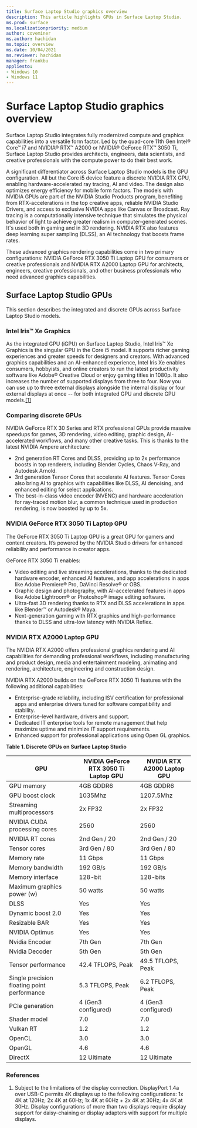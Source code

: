 ```yaml
---
title: Surface Laptop Studio graphics overview
description: This article highlights GPUs in Surface Laptop Studio. 
ms.prod: surface
ms.localizationpriority: medium
author: coveminer
ms.author: hachidan
ms.topic: overview
ms.date: 10/04/2021
ms.reviewer: hachidan
manager: frankbu
appliesto:
- Windows 10
- Windows 11
---
```


# Surface Laptop Studio graphics overview

Surface Laptop Studio integrates fully modernized compute and graphics capabilities into a versatile form factor. Led by the quad-core 11th Gen Intel® Core™ i7 and NVIDIA® RTX™ A2000 or NVIDIA® GeForce RTX™ 3050 Ti, Surface Laptop Studio provides architects, engineers, data scientists, and creative professionals with the compute power to do their best work.

A significant differentiator across Surface Laptop Studio models is the GPU configuration. All but the Core i5 device feature a discrete NVIDIA RTX GPU, enabling hardware-accelerated ray tracing, AI and video. The design also optimizes energy efficiency for mobile form factors. The models with NVIDIA GPUs are part of the NVIDIA Studio Products program, benefiting from RTX-accelerations in the top creative apps, reliable NVIDIA Studio Drivers, and access to exclusive NVIDIA apps like Canvas or Broadcast. Ray tracing is a computationally intensive technique that simulates the physical behavior of light to achieve greater realism in computer-generated scenes. It's used both in gaming and in 3D rendering. NVIDIA RTX also features deep learning super sampling (DLSS), an AI technology that boosts frame rates.

These advanced graphics rendering capabilities come in two primary configurations: NVIDIA GeForce RTX 3050 Ti Laptop GPU for consumers or creative professionals and NVIDIA RTX A2000 Laptop GPU for architects, engineers, creative professionals, and other business professionals who need advanced graphics capabilities.

## Surface Laptop Studio GPUs

This section describes the integrated and discrete GPUs across Surface Laptop Studio models.

### Intel Iris™ Xe Graphics

As the integrated GPU (iGPU) on Surface Laptop Studio, Intel Iris™ Xe Graphics is the singular GPU in the Core i5 model. It supports richer gaming experiences and greater speeds for designers and creators. With advanced graphics capabilities and an AI-enhanced experience, Intel Iris Xe enables consumers, hobbyists, and online creators to run the latest productivity software like Adobe® Creative Cloud or enjoy gaming titles in 1080p. It also increases the number of supported displays from three to four. Now you can use up to three external displays alongside the internal display or four external displays at once -- for both integrated GPU and discrete GPU models.[[1]](#references)

### Comparing discrete GPUs

NVIDIA GeForce RTX 30 Series and RTX professional GPUs provide massive speedups for games, 3D rendering, video editing, graphic design, AI-accelerated workflows, and many other creative tasks. This is thanks to the latest NVIDIA Ampere architecture:

- 2nd generation RT Cores and DLSS, providing up to 2x performance boosts in top renderers, including Blender Cycles, Chaos V-Ray, and Autodesk Arnold.
- 3rd generation Tensor Cores that accelerate AI features. Tensor Cores also bring AI to graphics with capabilities like DLSS, AI denoising, and enhanced editing for select applications.
- The best-in-class video encoder (NVENC) and hardware acceleration for ray-traced motion blur, a common technique used in production rendering, is now boosted by up to 5x.

### NVIDIA GeForce RTX 3050 Ti Laptop GPU

The GeForce RTX 3050 Ti Laptop GPU is a great GPU for gamers and content creators. It’s powered by the NVIDIA Studio drivers for enhanced reliability and performance in creator apps.

GeForce RTX 3050 Ti enables:

- Video editing and live streaming accelerations, thanks to the dedicated hardware encoder, enhanced AI features, and app accelerations in apps like Adobe Premiere® Pro, DaVinci Resolve® or OBS.
- Graphic design and photography, with AI-accelerated features in apps like Adobe Lightroom® or Photoshop® image editing software.
- Ultra-fast 3D rendering thanks to RTX and DLSS accelerations in apps like Blender™ or Autodesk® Maya.
- Next-generation gaming with RTX graphics and high-performance thanks to DLSS and ultra-low latency with NVIDIA Reflex.

### NVIDIA RTX A2000 Laptop GPU

The NVIDIA RTX A2000 offers professional graphics rendering and AI capabilities for demanding professional workflows, including manufacturing and product design, media and entertainment modeling, animating and rendering, architecture, engineering and construction design.

NVIDIA RTX A2000 builds on the GeForce RTX 3050 Ti features with the following additional capabilities:

- Enterprise-grade reliability, including ISV certification for professional apps and enterprise drivers tuned for software compatibility and stability.
- Enterprise-level hardware, drivers and support.
- Dedicated IT enterprise tools for remote management that help maximize uptime and minimize IT support requirements.
- Enhanced support for professional applications using Open GL graphics.

**Table 1. Discrete GPUs on Surface Laptop Studio**

| GPU                                         | NVIDIA GeForce RTX 3050 Ti Laptop GPU | NVIDIA RTX A2000 Laptop GPU |
| ------------------------------------------- | ------------------------------------- | --------------------------- |
| GPU memory                                  | 4GB GDDR6                             | 4GB GDDR6                   |
| GPU boost clock                             | 1035Mhz                               | 1207.5Mhz                   |
| Streaming multiprocessors                   | 2x FP32                               | 2x FP32                     |
| NVIDIA CUDA processing cores                | 2560                                  | 2560                        |
| NVIDIA RT cores                             | 2nd Gen / 20                          | 2nd Gen / 20                |
| Tensor cores                                | 3rd Gen / 80                          | 3rd Gen / 80                |
| Memory rate                                 | 11 Gbps                               | 11 Gbps                     |
| Memory bandwidth                            | 192 GB/s                              | 192 GB/s                    |
| Memory interface                            | 128-bit                               | 128-bits                    |
| Maximum graphics power (w)                  | 50 watts                              | 50 watts                    |
| DLSS                                        | Yes                                   | Yes                         |
| Dynamic boost 2.0                           | Yes                                   | Yes                         |
| Resizable BAR                               | Yes                                   | Yes                         |
| NVIDIA Optimus                              | Yes                                   | Yes                         |
| Nvidia Encoder                              | 7th Gen                               | 7th Gen                     |
| Nvidia Decoder                              | 5th Gen                               | 5th Gen                     |
| Tensor performance                          | 42.4 TFLOPS, Peak                     | 49.5 TFLOPS, Peak           |
| Single precision floating point performance | 5.3 TFLOPS, Peak                      | 6.2 TFLOPS, Peak            |
| PCIe generation                             | 4 (Gen3 configured)                   | 4 (Gen3 configured)         |
| Shader model                                | 7.0                                   | 7.0                         |
| Vulkan RT                                   | 1.2                                   | 1.2                         |
| OpenCL                                      | 3.0                                   | 3.0                         |
| OpenGL                                      | 4.6                                   | 4.6                         |
| DirectX                                     | 12 Ultimate                           | 12 Ultimate                 |

### References

1. Subject to the limitations of the display connection. DisplayPort 1.4a over USB-C permits 4K displays up to the following configurations: 1x 4K at 120Hz; 2x 4K at 60Hz; 1x 4K at 60Hz + 2x 4K at 30Hz; 4x 4K at 30Hz. Display configurations of more than two displays require display support for daisy-chaining or display adapters with support for multiple displays.
